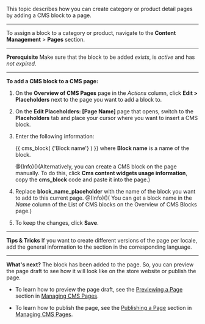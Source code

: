This topic describes how you can create category or product detail pages by adding a CMS block to a page.
***
To assign a block to a category or product, navigate to the  **Content Management** > **Pages** section.
***
**Prerequisite**
 Make sure that the block to be added _exists_, is _active_ and has _not expired_.
 ***
**To add a CMS block to a CMS page:**
1. On the **Overview of CMS Pages** page in the _Actions_ column, click **Edit > Placeholders** next to the page you want to add a block to. 
2. On the **Edit Placeholders: [Page Name]** page that opens, switch to the **Placeholders** tab and place your cursor where you want to insert a CMS block.
3. Enter the following information:

    {{ cms_block( {'Block name'} ) }} where **Block name** is a name of the block.

    @(Info)()(Alternatively, you can create a CMS block on the page manually. To do this, click **Cms content widgets usage information**, copy the **cms_block** code and paste it into the page.)
    
4. Replace **block_name_placeholder** with the name of the block you want to add to this current page. 
@(Info)()( You can get a block name in the _Name_ column of the List of CMS blocks on the Overview of CMS Blocks page.)
5. To keep the changes, click **Save**.
***
**Tips & Tricks**
If you want to create different versions of the page per locale, add the general information to the section in the corresponding language.
***
**What's next?**
The block has been added to the page. So, you can preview the page draft to see how it will look like on the store website or publish the page.

* To learn how to preview the page draft, see the [Previewing a Page](https://documentation.spryker.com/v1/docs/managing-cms-pages#previewing-cms-pages) section in [Managing CMS Pages](https://documentation.spryker.com/v1/docs/managing-cms-pages).

* To learn how to publish the page, see the [Publishing a Page](https://documentation.spryker.com/v1/docs/managing-cms-pages#publishing-a-page) section in [Managing CMS Pages](https://documentation.spryker.com/v1/docs/managing-cms-pages).